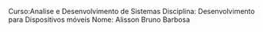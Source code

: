 Curso:Analise e Desenvolvimento de Sistemas
Disciplina: Desenvolvimento para Dispositivos móveis
Nome: Alisson Bruno Barbosa
